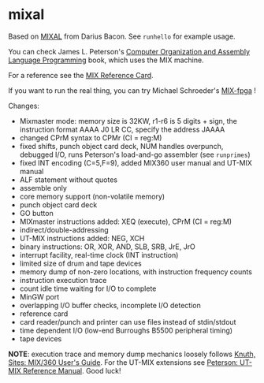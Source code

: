 # mixal
Based on [MIXAL](http://github.com/darius/mixal) from Darius Bacon. 
See `runhello` for example usage.

You can check James L. Peterson's [Computer Organization and Assembly Language Programming](http://www.jklp.org/profession/books/mix/index.html) book, which
uses the MIX machine.

For a reference see the [MIX Reference Card](https://github.com/pahihu/mixal/blob/master/mixref.pdf).

If you want to run the real thing, you can try Michael Schroeder's [MIX-fpga](https://gitlab.com/x653/mix-fpga) !


Changes:

  * Mixmaster mode: memory size is 32KW, r1-r6 is 5 digits + sign,
    the instruction format AAAA J0 LR CC, specify the address JAAAA
  * changed CPrM syntax to CPMr (CI = reg:M)
  * fixed shifts, punch object card deck, NUM handles overpunch,
    debugged I/O, runs Peterson's load-and-go assembler (see `runprimes`)
  * fixed INT encoding (C=5,F=9), added MIX360 user manual and UT-MIX manual
  * ALF statement without quotes
  * assemble only
  * core memory support (non-volatile memory)
  * punch object card deck
  * GO button
  * MIXmaster instructions added: XEQ (execute), CPrM (CI = reg:M)
  * indirect/double-addressing
  * UT-MIX instructions added: NEG, XCH
  * binary instructions: OR, XOR, AND, SLB, SRB, JrE, JrO
  * interrupt facility, real-time clock (INT instruction)
  * limited size of drum and tape devices
  * memory dump of non-zero locations, with instruction frequency counts
  * instruction execution trace
  * count idle time waiting for I/O to complete
  * MinGW port
  * overlapping I/O buffer checks, incomplete I/O detection
  * reference card
  * card reader/punch and printer can use files instead of stdin/stdout
  * time dependent I/O (low-end Burroughs B5500 peripheral timing)
  * tape devices


**NOTE**: execution trace and memory dump mechanics loosely 
follows [Knuth, Sites: MIX/360 User's Guide](https://github.com/pahihu/mixal/blob/master/doc/CS-TR-71-197.pdf). For the UT-MIX extensions see [Peterson: UT-MIX Reference Manual](https://github.com/pahihu/mixal/blob/master/doc/TR77-64.pdf). Good luck!


